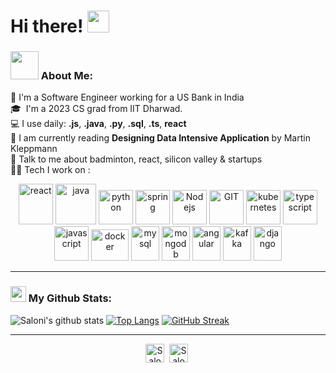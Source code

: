 # Hi there! <img src="https://github.com/TheDudeThatCode/TheDudeThatCode/blob/master/Assets/Hi.gif" width="35" />

### <img src="https://github.com/TheDudeThatCode/TheDudeThatCode/blob/master/Assets/Developer.gif" width="45" /> About Me:
 🏦 I'm a Software Engineer working for a US Bank in India \
 🎓 &nbsp;I'm a 2023 CS grad from IIT Dharwad. \
 💻 I use daily: **.js**, **.java**, **.py**,  **.sql**, **.ts**, **react** \
 📖 I am currently reading **Designing Data Intensive Application** by Martin Kleppmann \
 💬 Talk to me about badminton, react, silicon valley & startups \
 🧑‍💻 Tech I work on :

<p align="center">
      <img src="https://www.vectorlogo.zone/logos/reactjs/reactjs-icon.svg" alt="react" width="55" height="65"/> 
      <img src="https://www.vectorlogo.zone/logos/java/java-icon.svg" alt="java" width="65" height="65"/> 
      <img src="https://www.vectorlogo.zone/logos/python/python-icon.svg" alt="python" width="55" height="55"/>
      <img src="https://www.vectorlogo.zone/logos/springio/springio-icon.svg" alt="spring" width="55" height="55"/>
      <img src="https://www.vectorlogo.zone/logos/nodejs/nodejs-icon.svg" alt="Nodejs" width="55" height="55"/>
      <img src="https://www.vectorlogo.zone/logos/git-scm/git-scm-icon.svg" alt="GIT" width="55" height="55"/> 
      <img src="https://www.vectorlogo.zone/logos/kubernetes/kubernetes-icon.svg" alt="kubernetes" width="55" height="55"/>
      <img src="https://www.vectorlogo.zone/logos/typescriptlang/typescriptlang-icon.svg" alt="typescript" width="55" height="55"/>
      <img src="https://www.vectorlogo.zone/logos/javascript/javascript-icon.svg" alt="javascript" width="55" height="55"/>
      <img src="https://www.vectorlogo.zone/logos/docker/docker-official.svg" alt="docker" width="60" height="50"/>
      <img src="https://www.vectorlogo.zone/logos/mysql/mysql-icon.svg" alt="mysql" width="45" height="55"/>
      <img src="https://www.vectorlogo.zone/logos/mongodb/mongodb-icon.svg" alt="mongodb" width="45" height="55"/>
      <img src="https://www.vectorlogo.zone/logos/angular/angular-icon.svg" alt="angular" width="45" height="55"/>
      <img src="https://www.vectorlogo.zone/logos/apache_kafka/apache_kafka-icon.svg" alt="kafka" width="45" height="55"/>
      <img src="https://www.vectorlogo.zone/logos/djangoproject/djangoproject-icon.svg" alt="django" width="45" height="55"/>
</p>

---
### <img src='https://media1.giphy.com/media/du3J3cXyzhj75IOgvA/giphy.gif?cid=ecf05e47x2g034i9pzwtzzsd3xgg2w9nr94t4tflbbgo3008&rid=giphy.gif' width='25' /> My Github Stats:
![Saloni's github stats](https://github-readme-stats-eight-theta.vercel.app/api?username=SaloniSingh1601&show_icons=true&theme=algolia&include_all_commits=true&count_private=true)
[![Top Langs](https://github-readme-stats-eight-theta.vercel.app/api/top-langs/?username=SaloniSingh1601&layout=compact&langs_count=8&theme=algolia)](https://github.com/anuraghazra/github-readme-stats)
[![GitHub Streak](https://streak-stats.demolab.com?user=SaloniSingh1601&theme=algolia&border_radius=5)](https://git.io/streak-stats)

---

<p align="center">
<a href="https://twitter.com/SinghSaloni1601" target="blank"><img align="center" src="https://cdn.jsdelivr.net/npm/simple-icons@3.0.1/icons/twitter.svg" alt="SaloniSingh" height="30" width="30" /></a>&nbsp;
<a href="https://linkedin.com/in/saloni1601" target="blank"><img align="center" src="https://cdn.jsdelivr.net/npm/simple-icons@3.0.1/icons/linkedin.svg" alt="SaloniSingh" height="30" width="30" /></a>&nbsp;
</p>

<!--
**SaloniSingh1601/SaloniSingh1601** is a ✨ _special_ ✨ repository because its `README.md` (this file) appears on your GitHub profile.

Here are some ideas to get you started:

- 🔭 I’m currently working on ...
- 🌱 I’m currently learning ...
- 👯 I’m looking to collaborate on ...
- 🤔 I’m looking for help with ...
- 💬 Ask me about ...
- 📫 How to reach me: ...
- 😄 Pronouns: ...
- ⚡ Fun fact: ...
-->
